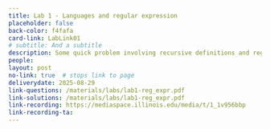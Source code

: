 ```yaml
---
title: Lab 1 - Languages and regular expression
placeholder: false
back-color: f4fafa
card-link: LabLink01
# subtitle: And a subtitle
description: Some quick problem involving recursive definitions and regular expressions.  
people:
layout: post
no-link: true  # stops link to page 
deliverydate: 2025-08-29
link-questions: /materials/labs/lab1-reg_expr.pdf
link-solutions: /materials/labs/lab1-reg_expr.pdf
link-recording: https://mediaspace.illinois.edu/media/t/1_1v956bbp
link-recording-ta:
---
```










